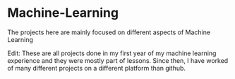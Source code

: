 # Machine-Learning
The projects here are mainly focused on different aspects of Machine Learning

Edit: These are all projects done in my first year of my machine learning experience and they were mostly part of lessons.
Since then, I have worked of many different projects on a different platform than github.
